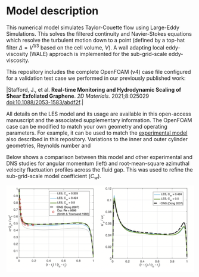 # Model description

This numerical model simulates Taylor-Couette flow using Large-Eddy Simulations. This solves the filtered continuity and Navier-Stokes equations which resolve the turbulent motion down to a point (defined by a top-hat filter $\Delta = V^{1/3}$ based on the cell volume, $V$). A wall adapting local eddy-viscosity (WALE) approach is implemented for the sub-grid-scale eddy-viscosity.

This repository includes the complete OpenFOAM (v4) case file configured for a validation test case we performed in our previously published work:

|Stafford, J., et al. **Real-time Monitoring and Hydrodynamic Scaling of Shear Exfoliated Graphene**. _2D Materials._ 2021;8:025029 [doi:10.1088/2053-1583/abdf2f](https://doi.org/10.1088/2053-1583/abdf2f).|

All details on the LES model and its usage are available in this open-access manuscript and the associated supplementary information. The OpenFOAM case can be modified to match your own geometry and operating parameters. For example, it can be used to match the [experimental model](https://github.com/stafforj/Taylor-Couette-Flow/tree/main/Experimental-model) also described in this repository. Variations to the inner and outer cylinder geometries, Reynolds number and 

Below shows a comparison between this model and other experimental and DNS studies for angular momentum (left) and root-mean-square azimuthal velocity fluctuation profiles across the fluid gap. This was used to refine the sub-grid-scale model coefficient ($C_w$).

![LES-validation](./LES-validation.png)


